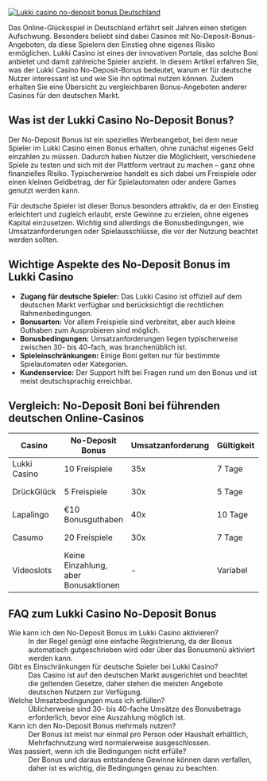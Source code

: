 [![Lukki casino no-deposit bonus Deutschland](https://123-caf.pages.dev/gitsignup.png)](https://vrmoo.ru/Bt82HjjY)

<p>Das Online-Glücksspiel in Deutschland erfährt seit Jahren einen stetigen Aufschwung. Besonders beliebt sind dabei Casinos mit No-Deposit-Bonus-Angeboten, da diese Spielern den Einstieg ohne eigenes Risiko ermöglichen. Lukki Casino ist eines der innovativen Portale, das solche Boni anbietet und damit zahlreiche Spieler anzieht. In diesem Artikel erfahren Sie, was der Lukki Casino No-Deposit-Bonus bedeutet, warum er für deutsche Nutzer interessant ist und wie Sie ihn optimal nutzen können. Zudem erhalten Sie eine Übersicht zu vergleichbaren Bonus-Angeboten anderer Casinos für den deutschen Markt.</p>  <h2>Was ist der Lukki Casino No-Deposit Bonus?</h2> <p>Der No-Deposit Bonus ist ein spezielles Werbeangebot, bei dem neue Spieler im Lukki Casino einen Bonus erhalten, ohne zunächst eigenes Geld einzahlen zu müssen. Dadurch haben Nutzer die Möglichkeit, verschiedene Spiele zu testen und sich mit der Plattform vertraut zu machen – ganz ohne finanzielles Risiko. Typischerweise handelt es sich dabei um Freispiele oder einen kleinen Geldbetrag, der für Spielautomaten oder andere Games genutzt werden kann.</p> <p>Für deutsche Spieler ist dieser Bonus besonders attraktiv, da er den Einstieg erleichtert und zugleich erlaubt, erste Gewinne zu erzielen, ohne eigenes Kapital einzusetzen. Wichtig sind allerdings die Bonusbedingungen, wie Umsatzanforderungen oder Spielausschlüsse, die vor der Nutzung beachtet werden sollten.</p>  <h2>Wichtige Aspekte des No-Deposit Bonus im Lukki Casino</h2> <ul>   <li><strong>Zugang für deutsche Spieler:</strong> Das Lukki Casino ist offiziell auf dem deutschen Markt verfügbar und berücksichtigt die rechtlichen Rahmenbedingungen.</li>   <li><strong>Bonusarten:</strong> Vor allem Freispiele sind verbreitet, aber auch kleine Guthaben zum Ausprobieren sind möglich.</li>   <li><strong>Bonusbedingungen:</strong> Umsatzanforderungen liegen typischerweise zwischen 30- bis 40-fach, was branchenüblich ist.</li>   <li><strong>Spieleinschränkungen:</strong> Einige Boni gelten nur für bestimmte Spielautomaten oder Kategorien.</li>   <li><strong>Kundenservice:</strong> Der Support hilft bei Fragen rund um den Bonus und ist meist deutschsprachig erreichbar.</li> </ul>  <h2>Vergleich: No-Deposit Boni bei führenden deutschen Online-Casinos</h2> <table>   <thead>     <tr>       <th>Casino</th>       <th>No-Deposit Bonus</th>       <th>Umsatzanforderung</th>       <th>Gültigkeit</th>       <th>Besonderheiten</th>     </tr>   </thead>   <tbody>     <tr>       <td>Lukki Casino</td>       <td>10 Freispiele</td>       <td>35x</td>       <td>7 Tage</td>       <td>Für bestimmte Slots</td>     </tr>     <tr>       <td>DrückGlück</td>       <td>5 Freispiele</td>       <td>30x</td>       <td>5 Tage</td>       <td>Keine Einzahlung nötig</td>     </tr>     <tr>       <td>Lapalingo</td>       <td>€10 Bonusguthaben</td>       <td>40x</td>       <td>10 Tage</td>       <td>Für Neukunden</td>     </tr>     <tr>       <td>Casumo</td>       <td>20 Freispiele</td>       <td>30x</td>       <td>7 Tage</td>       <td>Nur ausgewählte Slots</td>     </tr>     <tr>       <td>Videoslots</td>       <td>Keine Einzahlung, aber Bonusaktionen</td>       <td>-</td>       <td>Variabel</td>       <td>Tägliche Freispielangebote</td>     </tr>   </tbody> </table>  <h2>FAQ zum Lukki Casino No-Deposit Bonus</h2> <dl>   <dt>Wie kann ich den No-Deposit Bonus im Lukki Casino aktivieren?</dt>   <dd>In der Regel genügt eine einfache Registrierung, da der Bonus automatisch gutgeschrieben wird oder über das Bonusmenü aktiviert werden kann.</dd>    <dt>Gibt es Einschränkungen für deutsche Spieler bei Lukki Casino?</dt>   <dd>Das Casino ist auf den deutschen Markt ausgerichtet und beachtet die geltenden Gesetze, daher stehen die meisten Angebote deutschen Nutzern zur Verfügung.</dd>    <dt>Welche Umsatzbedingungen muss ich erfüllen?</dt>   <dd>Üblicherweise sind 30- bis 40-fache Umsätze des Bonusbetrags erforderlich, bevor eine Auszahlung möglich ist.</dd>    <dt>Kann ich den No-Deposit Bonus mehrmals nutzen?</dt>   <dd>Der Bonus ist meist nur einmal pro Person oder Haushalt erhältlich, Mehrfachnutzung wird normalerweise ausgeschlossen.</dd>    <dt>Was passiert, wenn ich die Bedingungen nicht erfülle?</dt>   <dd>Der Bonus und daraus entstandene Gewinne können dann verfallen, daher ist es wichtig, die Bedingungen genau zu beachten.</dd> </dl>